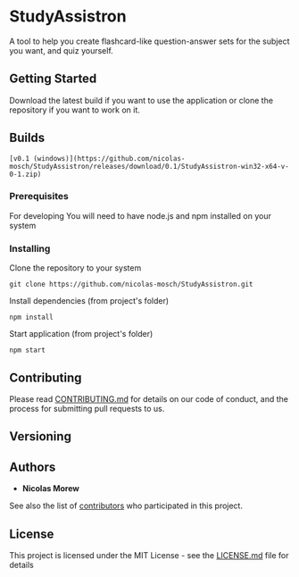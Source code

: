 # StudyAssistron

A tool to help you create flashcard-like question-answer sets for the subject you want, and quiz yourself.

## Getting Started

Download the latest build if you want to use the application or clone the repository if you want to work on it.

## Builds

```
[v0.1 (windows)](https://github.com/nicolas-mosch/StudyAssistron/releases/download/0.1/StudyAssistron-win32-x64-v-0-1.zip)
```

### Prerequisites

For developing You will need to have node.js and npm installed on your system

### Installing

Clone the repository to your system

```
git clone https://github.com/nicolas-mosch/StudyAssistron.git
```

Install dependencies (from project's folder)

```
npm install
```

Start application (from project's folder)

```
npm start
```


## Contributing

Please read [CONTRIBUTING.md](https://gist.github.com/StudyAssistron/404) for details on our code of conduct, and the process for submitting pull requests to us.

## Versioning


## Authors

* **Nicolas Morew**

See also the list of [contributors](https://github.com/StudyAssistron/404) who participated in this project.

## License

This project is licensed under the MIT License - see the [LICENSE.md](LICENSE.md) file for details
